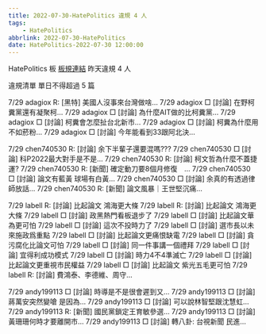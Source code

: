```yaml
---
title: 2022-07-30-HatePolitics 違規 4 人
tags:
    - HatePolitics
abbrlink: 2022-07-30-HatePolitics
date: HatePolitics-2022-07-30 12:00:00
---
```

HatePolitics 板 [板規連結](https://www.ptt.cc/bbs/HatePolitics/M.1617115262.A.D60.html)
昨天違規 4 人
<!-- more -->

違規清單
單日不得超過 5 篇

7/29 adagiox R: [黑特] 美國人沒事來台灣做啥…
7/29 adagiox □ [討論] 在野柯糞黨還有凝聚柯…
7/29 adagiox □ [討論] 為什麼AIT做的比柯糞黨…
7/29 adagiox □ [討論] 柯糞會怎麼扯台北新市…
7/29 adagiox □ [討論] 柯糞為什麼用不如菸粉…
7/29 adagiox □ [討論] 今年能看到33跟阿北決…

7/29 chen740530 R: [討論] 余下半輩子還要混嗎???
7/29 chen740530 □ [討論] 科P2022最大對手是不是…
7/29 chen740530 R: [討論] 柯文哲為什麼不蓋捷運?
7/29 chen740530 R: [新聞] 確定動刀要8個月修復　…
7/29 chen740530 □ [討論] 論文有藍黃 球場有白黃…
7/29 chen740530 □ [討論] 余真的有透過律師放話…
7/29 chen740530 R: [新聞] 論文風暴｜王世堅沉痛…

7/29 labell R: [討論] 比起論文 鴻海更大條
7/29 labell R: [討論] 比起論文 鴻海更大條
7/29 labell □ [討論] 政黑熱門看板退步了
7/29 labell □ [討論] 比起論文華為更可怕
7/29 labell □ [討論] 這次不投時力了
7/29 labell □ [討論] 選市長以未來施政爲重點
7/29 labell □ [討論] 比起論文更痛恨缺電
7/29 labell □ [討論] 貪污腐化比論文可怕
7/29 labell □ [討論] 同一件事講一個禮拜
7/29 labell □ [討論] 宜得利成功模式
7/29 labell □ [討論] 時力4不4準滅亡
7/29 labell □ [討論] 比起論文更重視市民權益
7/29 labell □ [討論] 比起論文 紫光五毛更可怕
7/29 labell R: [討論] 費鴻泰、李德維、周守…

7/29 andy199113 □ [討論] 時導是不是很會遲到又…
7/29 andy199113 □ [討論] 蔣萬安突然變嗆 是因為…
7/29 andy199113 □ [討論] 可以說林智堅跟沈慧虹…
7/29 andy199113 R: [新聞] 國民黨鎖定王育敏參選…
7/29 andy199113 □ [討論] 黃珊珊何時才要離開市…
7/29 andy199113 □ [討論] 轉八卦: 台視新聞 民進…